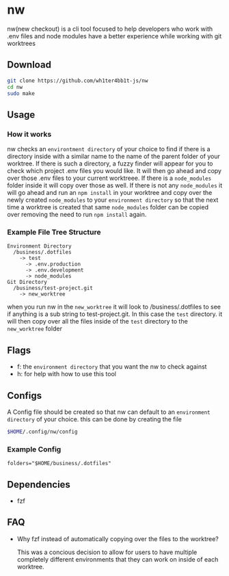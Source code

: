 # nw

nw(new checkout) is a cli tool focused to help developers who work with .env files and node modules have a better experience while working with git worktrees

## Download

```bash
git clone https://github.com/wh1ter4bb1t-js/nw
cd nw
sudo make
```

## Usage
  ### How it works
  
  nw checks an `environtment directory` of your choice to find if there is a directory inside with a similar name to the name of the parent folder of your worktree. If there is such a directory, a fuzzy finder will appear for you to check which project .env files you would like. It will then go ahead and copy over those .env files to your current worktreee. If there is a `node_modules` folder inside it will copy over those as well. If there is not any `node_modules` it will go ahead and run an `npm install` in your worktree and copy over the newly created `node_modules` to your `environment directory` so that the next time a worktree is created that same `node_modules` folder can be copied over removing the need to run `npm install` again.

  ### Example File Tree Structure
    Environment Directory
      /business/.dotfiles
        -> test
          -> .env.production
          -> .env.development
          -> node_modules
    Git Directory
      /business/test-project.git
        -> new_worktree


 when you run nw in the `new_worktree` it will look to /business/.dotfiles to see if anything is a sub string to test-project.git. In this case the `test` directory. it will then copy over all the files inside of the `test` directory to the `new_worktree` folder
    

## Flags

  - f: the `environment directory` that you want the nw to check against
  - h: for help with how to use this tool

## Configs

A Config file should be created so that nw can default to an `environment directory` of your choice.
this can be done by creating the file

```bash
$HOME/.config/nw/config
```
### Example Config
```
folders="$HOME/business/.dotfiles"
```

## Dependencies

* fzf

## FAQ

- Why fzf instead of automatically copying over the files to the worktree?


  This was a concious decision to allow for users to have multiple completely different environments that they can work on inside of each worktree.

